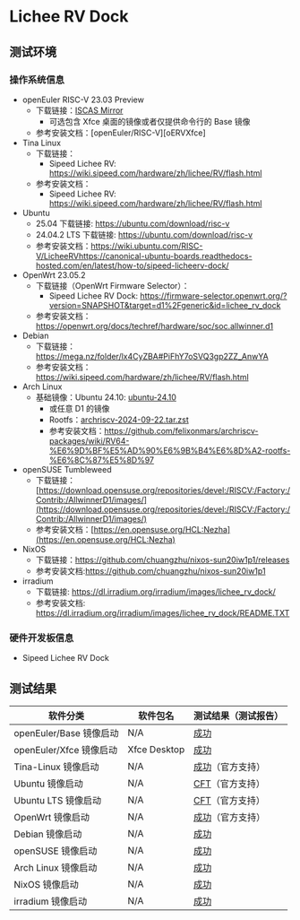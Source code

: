 # Lichee RV Dock

## 测试环境

### 操作系统信息

- openEuler RISC-V 23.03 Preview
  - 下载链接：[ISCAS Mirror][oERVDL]
    - 可选包含 Xfce 桌面的镜像或者仅提供命令行的 Base 镜像
  - 参考安装文档：[openEuler/RISC-V][oERVXfce]
- Tina Linux
  - 下载链接：
    - Sipeed Lichee RV: https://wiki.sipeed.com/hardware/zh/lichee/RV/flash.html
  - 参考安装文档：
    - Sipeed Lichee RV: https://wiki.sipeed.com/hardware/zh/lichee/RV/flash.html
- Ubuntu 
  - 25.04 下载链接: https://ubuntu.com/download/risc-v
  - 24.04.2 LTS 下载链接: https://ubuntu.com/download/risc-v
  - 参考安装文档：https://wiki.ubuntu.com/RISC-V/LicheeRVhttps://canonical-ubuntu-boards.readthedocs-hosted.com/en/latest/how-to/sipeed-licheerv-dock/
- OpenWrt 23.05.2
  - 下载链接（OpenWrt Firmware Selector）：
    - Sipeed Lichee RV Dock: https://firmware-selector.openwrt.org/?version=SNAPSHOT&target=d1%2Fgeneric&id=lichee_rv_dock
  - 参考安装文档：https://openwrt.org/docs/techref/hardware/soc/soc.allwinner.d1
- Debian
  - 下载链接：https://mega.nz/folder/lx4CyZBA#PiFhY7oSVQ3gp2ZZ_AnwYA
  - 参考安装文档：https://wiki.sipeed.com/hardware/zh/lichee/RV/flash.html
- Arch Linux
  - 基础镜像：Ubuntu 24.10: [ubuntu-24.10](https://ubuntu.com/download/risc-v) 
    - 或任意 D1 的镜像
    - Rootfs：[archriscv-2024-09-22.tar.zst](https://archriscv.felixc.at/images/archriscv-2024-09-22.tar.zst)
    - 参考安装文档：https://github.com/felixonmars/archriscv-packages/wiki/RV64-%E6%9D%BF%E5%AD%90%E6%9B%B4%E6%8D%A2-rootfs-%E6%8C%87%E5%8D%97
- openSUSE Tumbleweed
  - 下载链接：[https://download.opensuse.org/repositories/devel:/RISCV:/Factory:/Contrib:/AllwinnerD1/images/](https://download.opensuse.org/repositories/devel:/RISCV:/Factory:/Contrib:/AllwinnerD1/images/)
  - 参考安装文档：[https://en.opensuse.org/HCL:Nezha](https://en.opensuse.org/HCL:Nezha)
- NixOS
  - 下载链接：https://github.com/chuangzhu/nixos-sun20iw1p1/releases
  - 参考安装文档:https://github.com/chuangzhu/nixos-sun20iw1p1
- irradium
  - 下载链接: https://dl.irradium.org/irradium/images/lichee_rv_dock/
  - 参考安装文档: https://dl.irradium.org/irradium/images/lichee_rv_dock/README.TXT

### 硬件开发板信息

- Sipeed Lichee RV Dock

## 测试结果

| 软件分类                | 软件包名     | 测试结果（测试报告）          |
|-------------------------|--------------|-------------------------------|
| openEuler/Base 镜像启动 | N/A          | [成功][oERV]                  |
| openEuler/Xfce 镜像启动 | Xfce Desktop | [成功][oERV]                  |
| Tina-Linux 镜像启动     | N/A          | [成功][TinaNezha]（官方支持） |
| Ubuntu 镜像启动         | N/A          | [CFT][Ubuntu]（官方支持）     |
| Ubuntu LTS 镜像启动     | N/A          | [CFT][Ubuntu-LTS]（官方支持） |
| OpenWrt 镜像启动        | N/A          | [成功][OpenWrt]（官方支持）   |
| Debian 镜像启动         | N/A          | [成功][Debian]                |
| openSUSE 镜像启动       | N/A          | [成功][openSUSE]              |
| Arch Linux 镜像启动     | N/A          | [成功][Arch]                  |
| NixOS 镜像启动          | N/A          | [成功][NixOS]                 |
| irradium 镜像启动       | N/A          | [成功][irradium]              |

[oERVDL]: https://mirror.iscas.ac.cn/openeuler-sig-riscv/openEuler-RISC-V/preview/openEuler-23.03-V1-riscv64/D1/
[oERV]: ./openEuler/README_zh.md
[TinaNezha]: ./TinaLinux/README_zh.md
[Ubuntu]: ./Ubuntu/README_zh.md
[Ubuntu-LTS]: ./Ubuntu/README_LTS_zh.md
[OpenWrt]: ./OpenWrt/README_zh.md
[Debian]: ./Debian/README_zh.md
[openSUSE]: ./openSUSE/README_zh.md
[Arch]: ./ArchLinux/README_zh.md
[NixOS]: ./NixOS/README_zh.md
[irradium]: ./irradium/README_zh.md
